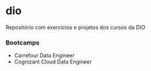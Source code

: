 # dio
Repositório com exercícios e projetos dos cursos da DIO

### Bootcamps

- Carrefour Data Engineer
- Cognizant Cloud Data Engineer
